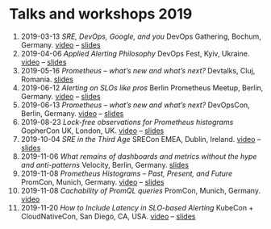 # Talks and workshops 2019

1. 2019-03-13 _SRE, DevOps, Google, and you_ DevOps Gathering, Bochum, Germany. [video](https://www.youtube.com/watch?v=q_6Ln8VR96c) – [slides](https://docs.google.com/presentation/d/1cf9mMSFXQdGff22tj1M0Pi7LOnxOCtsp6sVIitcStnE/edit?usp=sharing)
1. 2019-04-06 _Applied Alerting Philosophy_ DevOps Fest, Kyiv, Ukraine. [video](https://www.youtube.com/watch?v=JhxfZ0VIPP0) – [slides](https://docs.google.com/presentation/d/1JNSY4rohwG4REocNCXSg2njj4xSt2iZw81etJN3_uCE/edit?usp=sharing)
1. 2019-05-16 _Prometheus – what’s new and what’s next?_ Devtalks, Cluj, Romania. [slides](https://docs.google.com/presentation/d/1fre0-82s52tjGW2unA22kIuhAmTB0Y4lySvI9cD7IGU/edit?usp=sharing)
1. 2019-06-12 _Alerting on SLOs like pros_ Berlin Prometheus Meetup, Berlin, Germany. [video](https://youtu.be/ggO4hEoQsl4) – [slides](https://docs.google.com/presentation/d/17C8U5n15g1OpWy4OO07TqEhlFm66KokIz_LPNAjz4Vg/edit?usp=sharing)
1. 2019-06-13 _Prometheus – what’s new and what’s next?_ DevOpsCon, Berlin, Germany. [video](https://youtu.be/u9X2o-DzX7s) – [slides](https://docs.google.com/presentation/d/1vePVbI-Bgp8D9YsA389rftPgehzA-Zfqbv4UgRy9MN8/edit?usp=sharing)
1. 2019-08-23 _Lock-free observations for Prometheus histograms_ GopherCon UK, London, UK. [video](https://www.youtube.com/watch?v=VmrEG-3bWyM) – [slides](https://docs.google.com/presentation/d/1CzFpRKFcr5GbZeciGZ8Dc2Q09jcam-SCsinPVA0ZJCE/edit?usp=sharing)
1. 2019-10-04 _SRE in the Third Age_ SRECon EMEA, Dublin, Ireland. [video](https://www.youtube.com/watch?v=jmFVKgVVNnI) – [slides](https://docs.google.com/presentation/d/1eB6-4szYlLEOeuhOG36ftV_zPe8Gvb-MBRxEN5VW_lE/edit?usp=sharing)
1. 2019-11-06 _What remains of dashboards and metrics without the hype and anti-patterns_ Velocity, Berlin, Germany. [slides](https://docs.google.com/presentation/d/1T2kGmwyJkdDfch7ygAH2a9vC1joDEtfDRrJkLgHzKOA/edit?usp=sharing)
1. 2019-11-08 _Prometheus Histograms – Past, Present, and Future_ PromCon, Munich, Germany. [video](https://promcon.io/2019-munich/talks/prometheus-histograms-past-present-and-future/) – [slides](https://docs.google.com/presentation/d/1_bGu23jXEwRpFLTCSi9mzrg83aqOsdq2FVofRWDyZ_c/edit?usp=sharing)
1. 2019-11-08 _Cachability of PromQL queries_ PromCon, Munich, Germany. [video](https://youtu.be/UTODrbR9yxE?t=4295)
1. 2019-11-20 _How to Include Latency in SLO-based Alerting_ KubeCon + CloudNativeCon, San Diego, CA, USA. [video](https://www.youtube.com/watch?v=X99X-VDzxnw) – [slides](https://docs.google.com/presentation/d/13-OxK0dJ4MX8O9yhzkRaRCZF3fbDCGZehOpx7h-nPx8/edit?usp=sharing)
